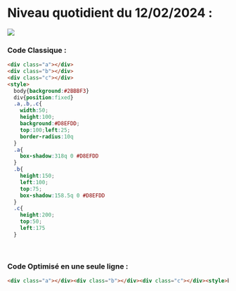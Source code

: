 # Niveau quotidient du 12/02/2024 : 

<img src = "https://firebasestorage.googleapis.com/v0/b/cssbattleapp.appspot.com/o/user%2Fummd3POvEDfFyeFvVdOMG3OOrwE2%2Ftargets%2Ftarget_U535eHq.png?alt=media">


### Code Classique :  

```html 
<div class="a"></div>
<div class="b"></div>
<div class="c"></div>
<style>
  body{background:#2BBBF3}
  div{position:fixed}
  .a,.b,.c{
    width:50;
    height:100;
    background:#D8EFDD;
    top:100;left:25;
    border-radius:10q
  }
  .a{
    box-shadow:318q 0 #D8EFDD
  }
  .b{
    height:150;
    left:100;
    top:75;
    box-shadow:158.5q 0 #D8EFDD
  }
  .c{
    height:200;
    top:50;
    left:175
  }
```

<br>

### Code Optimisé en une seule ligne : 

```html 
<div class="a"></div><div class="b"></div><div class="c"></div><style>body{background: #2BBBF3}div{position:fixed}.a,.b,.c{width:50;height:100;background: #D8EFDD;top:100;left:25;border-radius:10q}.a{box-shadow:318q 0 #D8EFDD}.b{height:150;left:100;top:75;box-shadow:158.5q 0 #D8EFDD}.c{height:200;top:50;left:175}
```